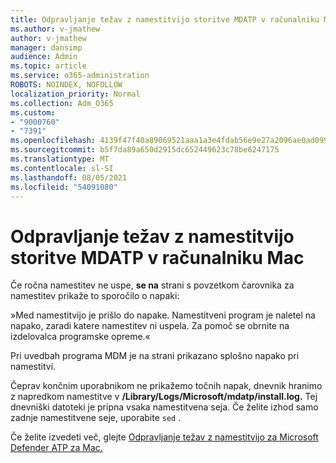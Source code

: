 ```yaml
---
title: Odpravljanje težav z namestitvijo storitve MDATP v računalniku Mac
ms.author: v-jmathew
author: v-jmathew
manager: dansimp
audience: Admin
ms.topic: article
ms.service: o365-administration
ROBOTS: NOINDEX, NOFOLLOW
localization_priority: Normal
ms.collection: Adm_O365
ms.custom:
- "9000760"
- "7391"
ms.openlocfilehash: 4139f47f40a89069521aaa1a3e4fdab56e9e27a2096ae0ad099be827f60d51fc
ms.sourcegitcommit: b5f7da89a650d2915dc652449623c78be6247175
ms.translationtype: MT
ms.contentlocale: sl-SI
ms.lasthandoff: 08/05/2021
ms.locfileid: "54091080"
---
```

# <a name="troubleshoot-mdatp-installation-problems-on-a-mac"></a>Odpravljanje težav z namestitvijo storitve MDATP v računalniku Mac

Če ročna namestitev ne uspe, **se na** strani s povzetkom čarovnika za namestitev prikaže to sporočilo o napaki:

»Med namestitvijo je prišlo do napake. Namestitveni program je naletel na napako, zaradi katere namestitev ni uspela. Za pomoč se obrnite na izdelovalca programske opreme.«

Pri uvedbah programa MDM je na strani prikazano splošno napako pri namestitvi.

Čeprav končnim uporabnikom ne prikažemo točnih napak, dnevnik hranimo z napredkom namestitve v **/Library/Logs/Microsoft/mdatp/install.log.** Tej dnevniški datoteki je pripna vsaka namestitvena seja. Če želite izhod samo zadnje namestitvene seje, uporabite `sed` .

Če želite izvedeti več, glejte [Odpravljanje težav z namestitvijo za Microsoft Defender ATP za Mac.](https://go.microsoft.com/fwlink/?linkid=2144615)
